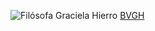 ![Filósofa Graciela Hierro](https://gracielahierro.files.wordpress.com/2019/01/cropped-1530927747494.jpg)
[BVGH](https://gracielahierro.wordpress.com)
